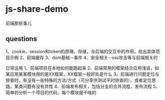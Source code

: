 # js-share-demo
前端那些事儿


## questions
1、cookie、session和token的原理，存储，与后端的交互中的作用，给出具体项目示例
2、前端缓存
3、dom基础--事件
4、安全相关--xss攻击等与前端相关的


日常运用
1、前端项目在本地如何能跑起来
2、前端常用的框架结合应用浅谈，如某应用某某模块用的是XX框架，XX框架一般好处是什么
3、前端进行问题定位与排查时，有没有一般特殊的方法/方式（可分享供测试平时排查的），或者定位思路，某类问题有没有共性
4、前端发布相关，包括分支的合并流程，发布流程
5、简单的分析一个项目的代码，每个模块是干啥的